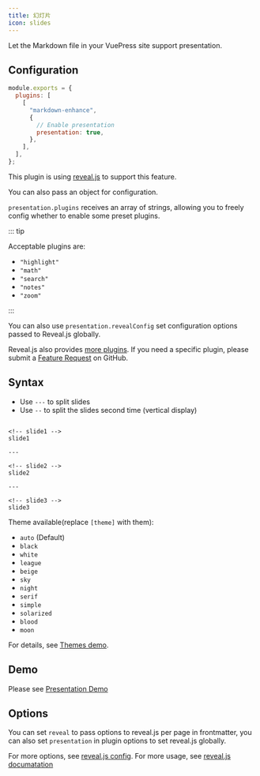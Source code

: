 ```yaml
---
title: 幻灯片
icon: slides
---
```


Let the Markdown file in your VuePress site support presentation.

## Configuration

```js {7}
module.exports = {
  plugins: [
    [
      "markdown-enhance",
      {
        // Enable presentation
        presentation: true,
      },
    ],
  ],
};
```

This plugin is using [reveal.js](https://revealjs.com/) to support this feature.

You can also pass an object for configuration.

`presentation.plugins` receives an array of strings, allowing you to freely config whether to enable some preset plugins.

::: tip

Acceptable plugins are:

- `"highlight"`
- `"math"`
- `"search"`
- `"notes"`
- `"zoom"`

<!-- - `"anything"`
- `"audio"`
- `"chalkboard"` -->

:::

You can also use `presentation.revealConfig` set configuration options passed to Reveal.js globally.

Reveal.js also provides [more plugins](https://github.com/hakimel/reveal.js/wiki/Plugins,-Tools-and-Hardware). If you
need a specific plugin, please submit
a [Feature Request](https://github.com/vuepress-theme-star/vuepress-theme-star/issues/new?assignees=Mister-Hope&labels=enhancement&template=feature_request.md&title=%5BFeature+Request%5D)
on GitHub.

## Syntax

- Use `---` to split slides
- Use `--` to split the slides second time (vertical display)

```presentation

<!-- slide1 -->
slide1

---

<!-- slide2 -->
slide2

---

<!-- slide3 -->
slide3

```

Theme available(replace `[theme]` with them):

- `auto` (Default)
- `black`
- `white`
- `league`
- `beige`
- `sky`
- `night`
- `serif`
- `simple`
- `solarized`
- `blood`
- `moon`

For details, see [Themes demo](themes.md).

## Demo

Please see [Presentation Demo](demo.md)

## Options

You can set `reveal` to pass options to reveal.js per page in frontmatter, you can also set `presentation` in plugin options to set reveal.js globally.

For more options, see [reveal.js config](https://revealjs.com/config/). For more usage, see [reveal.js documatation](https://revealjs.com/)
